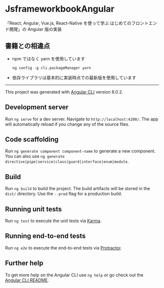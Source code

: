 # JsframeworkbookAngular

「React, Angular, Vue.js, React-Native を使って学ぶ はじめてのフロントエンド開発」の Angular 版の実装

## 書籍との相違点

- npm ではなく yarn を使用しています
  ```
  ng config -g cli.packageManager yarn
  ```
- 依存ライブラリは基本的に実装時点での最新版を使用しています

----

This project was generated with [Angular CLI](https://github.com/angular/angular-cli) version 8.0.2.

## Development server

Run `ng serve` for a dev server. Navigate to `http://localhost:4200/`. The app will automatically reload if you change any of the source files.

## Code scaffolding

Run `ng generate component component-name` to generate a new component. You can also use `ng generate directive|pipe|service|class|guard|interface|enum|module`.

## Build

Run `ng build` to build the project. The build artifacts will be stored in the `dist/` directory. Use the `--prod` flag for a production build.

## Running unit tests

Run `ng test` to execute the unit tests via [Karma](https://karma-runner.github.io).

## Running end-to-end tests

Run `ng e2e` to execute the end-to-end tests via [Protractor](http://www.protractortest.org/).

## Further help

To get more help on the Angular CLI use `ng help` or go check out the [Angular CLI README](https://github.com/angular/angular-cli/blob/master/README.md).
